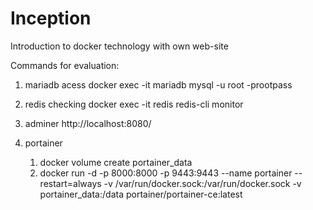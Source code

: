 # Inception
Introduction to docker technology with own web-site 

Commands for evaluation:

1. mariadb acess
   docker exec -it mariadb mysql -u root -prootpass

1. redis checking
   docker exec -it redis redis-cli monitor

2. adminer
   http://localhost:8080/

3. portainer
   1. docker volume create portainer_data
   2. docker run -d -p 8000:8000 -p 9443:9443 --name portainer --restart=always -v /var/run/docker.sock:/var/run/docker.sock -v portainer_data:/data portainer/portainer-ce:latest
